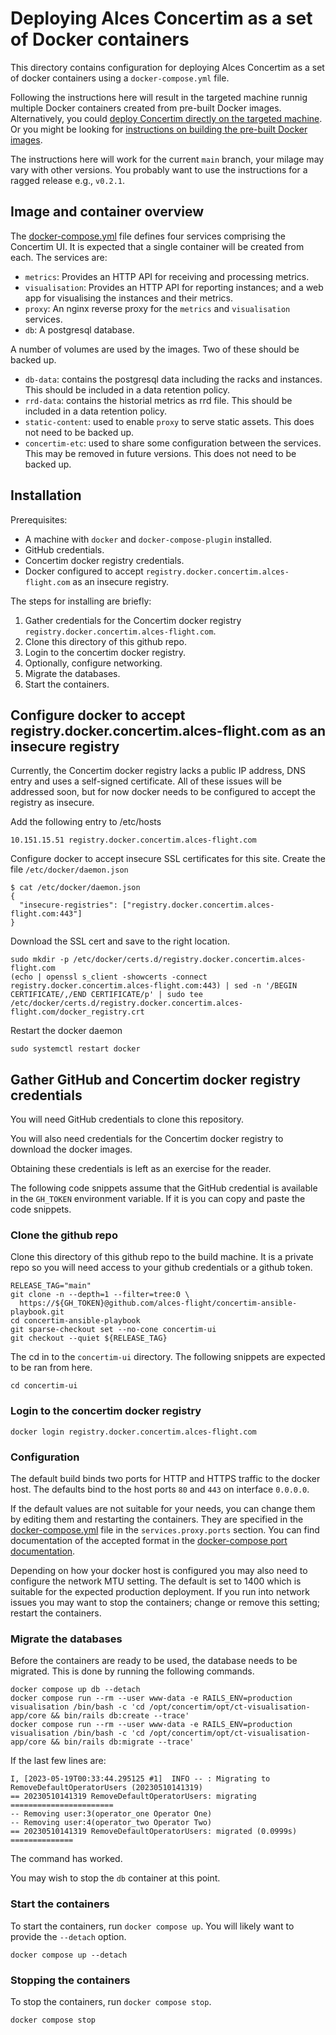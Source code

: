 # Deploying Alces Concertim as a set of Docker containers

This directory contains configuration for deploying Alces Concertim as a set of
docker containers using a `docker-compose.yml` file.

Following the instructions here will result in the targeted machine runnig
multiple Docker containers created from pre-built Docker images. Alternatively,
you could [deploy Concertim directly on the targeted
machine](/ansible/README.md).  Or you might be looking for [instructions on
building the pre-built Docker images](/docker/README.md).

The instructions here will work for the current `main` branch, your milage may
vary with other versions.  You probably want to use the instructions for a
ragged release e.g., `v0.2.1`.


## Image and container overview

The [docker-compose.yml](docker-compose.yml) file defines four services
comprising the Concertim UI. It is expected that a single container will be
created from each. The services are:

* `metrics`: Provides an HTTP API for receiving and processing metrics.
* `visualisation`: Provides an HTTP API for reporting instances; and a web app
  for visualising the instances and their metrics.
* `proxy`: An nginx reverse proxy for the `metrics` and `visualisation`
  services.
* `db`: A postgresql database.

A number of volumes are used by the images.  Two of these should be backed up.

* `db-data`: contains the postgresql data including the racks and instances.
  This should be included in a data retention policy.
* `rrd-data`: contains the historial metrics as rrd file.  This should be
  included in a data retention policy.
* `static-content`: used to enable `proxy` to serve static assets.  This does
  not need to be backed up.
* `concertim-etc`: used to share some configuration between the services.  This
  may be removed in future versions.  This does not need to be backed up.

## Installation

Prerequisites:

* A machine with `docker` and `docker-compose-plugin` installed.
* GitHub credentials.
* Concertim docker registry credentials.
* Docker configured to accept `registry.docker.concertim.alces-flight.com` as
  an insecure registry.

The steps for installing are briefly:

1. Gather credentials for the Concertim docker registry
   `registry.docker.concertim.alces-flight.com`.
2. Clone this directory of this github repo.
3. Login to the concertim docker registry.
4. Optionally, configure networking.
5. Migrate the databases.
6. Start the containers.


## Configure docker to accept registry.docker.concertim.alces-flight.com as an insecure registry

Currently, the Concertim docker registry lacks a public IP address, DNS entry
and uses a self-signed certificate.  All of these issues will be addressed
soon, but for now docker needs to be configured to accept the registry as
insecure.

Add the following entry to /etc/hosts

```
10.151.15.51 registry.docker.concertim.alces-flight.com
```

Configure docker to accept insecure SSL certificates for this site.  Create the file `/etc/docker/daemon.json`

```
$ cat /etc/docker/daemon.json 
{
  "insecure-registries": ["registry.docker.concertim.alces-flight.com:443"]
}
```

Download the SSL cert and save to the right location.

```
sudo mkdir -p /etc/docker/certs.d/registry.docker.concertim.alces-flight.com
(echo | openssl s_client -showcerts -connect registry.docker.concertim.alces-flight.com:443) | sed -n '/BEGIN CERTIFICATE/,/END CERTIFICATE/p' | sudo tee /etc/docker/certs.d/registry.docker.concertim.alces-flight.com/docker_registry.crt
```

Restart the docker daemon

```
sudo systemctl restart docker
```

## Gather GitHub and Concertim docker registry credentials

You will need GitHub credentials to clone this repository.

You will also need credentials for the Concertim docker registry to download
the docker images.

Obtaining these credentials is left as an exercise for the reader.

The following code snippets assume that the GitHub credential is available in
the `GH_TOKEN` environment variable.  If it is you can copy and paste the code
snippets.

### Clone the github repo

Clone this directory of this github repo to the build machine.  It is a private
repo so you will need access to your github credentials or a github token.

```
RELEASE_TAG="main"
git clone -n --depth=1 --filter=tree:0 \
  https://${GH_TOKEN}@github.com/alces-flight/concertim-ansible-playbook.git
cd concertim-ansible-playbook
git sparse-checkout set --no-cone concertim-ui
git checkout --quiet ${RELEASE_TAG}
```

The cd in to the `concertim-ui` directory.  The following snippets are expected
to be ran from here.

```
cd concertim-ui
```

### Login to the concertim docker registry

```
docker login registry.docker.concertim.alces-flight.com
```


### Configuration

The default build binds two ports for HTTP and HTTPS traffic to the docker
host.  The defaults bind to the host ports `80` and `443` on interface
`0.0.0.0`.

If the default values are not suitable for your needs, you can change them by
editing them and restarting the containers. They are specified in the
[docker-compose.yml](docker-compose.yml#L30) file in the `services.proxy.ports`
section.  You can find documentation of the accepted format in the
[docker-compose port
documentation](https://docs.docker.com/compose/compose-file/compose-file-v3/#ports).

Depending on how your docker host is configured you may also need to configure
the network MTU setting.  The default is set to 1400 which is suitable for the
expected production deployment.  If you run into network issues you may want to
stop the containers; change or remove this setting; restart the containers.


### Migrate the databases

Before the containers are ready to be used, the database needs to be migrated.
This is done by running the following commands.

```
docker compose up db --detach
docker compose run --rm --user www-data -e RAILS_ENV=production visualisation /bin/bash -c 'cd /opt/concertim/opt/ct-visualisation-app/core && bin/rails db:create --trace'
docker compose run --rm --user www-data -e RAILS_ENV=production visualisation /bin/bash -c 'cd /opt/concertim/opt/ct-visualisation-app/core && bin/rails db:migrate --trace'
```

If the last few lines are:

```
I, [2023-05-19T00:33:44.295125 #1]  INFO -- : Migrating to RemoveDefaultOperatorUsers (20230510141319)
== 20230510141319 RemoveDefaultOperatorUsers: migrating =======================
-- Removing user:3(operator_one Operator One)
-- Removing user:4(operator_two Operator Two)
== 20230510141319 RemoveDefaultOperatorUsers: migrated (0.0999s) ==============
```

The command has worked.

You may wish to stop the `db` container at this point.


### Start the containers

To start the containers, run `docker compose up`. You will likely want to
provide the `--detach` option.

```
docker compose up --detach
```

### Stopping the containers

To stop the containers, run `docker compose stop`.

```
docker compose stop
```
